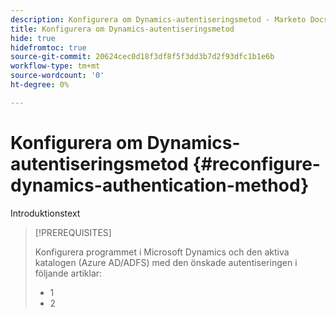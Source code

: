 ```yaml
---
description: Konfigurera om Dynamics-autentiseringsmetod - Marketo Docs - produktdokumentation
title: Konfigurera om Dynamics-autentiseringsmetod
hide: true
hidefromtoc: true
source-git-commit: 20624cec0d18f3df8f5f3dd3b7d2f93dfc1b1e6b
workflow-type: tm+mt
source-wordcount: '0'
ht-degree: 0%

---
```


# Konfigurera om Dynamics-autentiseringsmetod {#reconfigure-dynamics-authentication-method}

Introduktionstext

>[!PREREQUISITES]
>
>Konfigurera programmet i Microsoft Dynamics och den aktiva katalogen (Azure AD/ADFS) med den önskade autentiseringen i följande artiklar:
>* 1
>* 2


